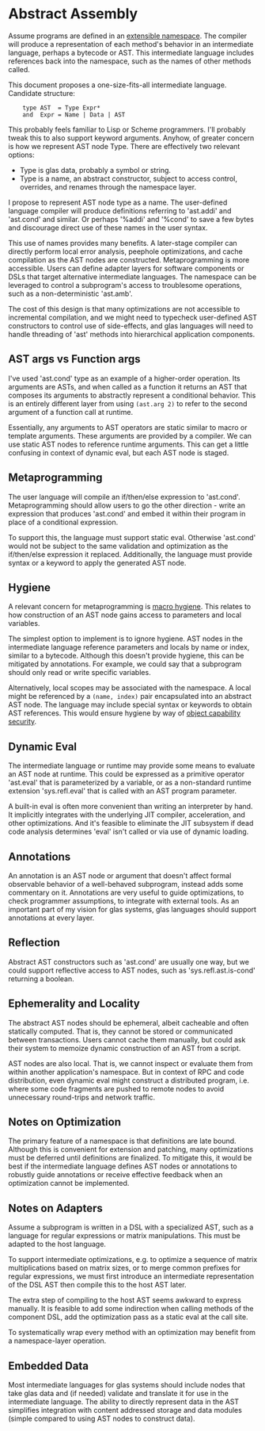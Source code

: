 # Abstract Assembly

Assume programs are defined in an [extensible namespace](ExtensibleNamespaces.md). The compiler will produce a representation of each method's behavior in an intermediate language, perhaps a bytecode or AST. This intermediate language includes references back into the namespace, such as the names of other methods called.

This document proposes a one-size-fits-all intermediate language. Candidate structure: 

        type AST  = Type Expr*
        and  Expr = Name | Data | AST

This probably feels familiar to Lisp or Scheme programmers. I'll probably tweak this to also support keyword arguments. Anyhow, of greater concern is how we represent AST node Type. There are effectively two relevant options:

* Type is glas data, probably a symbol or string. 
* Type is a name, an abstract constructor, subject to access control, overrides, and renames through the namespace layer.

I propose to represent AST node type as a name. The user-defined language compiler will produce definitions referring to 'ast.addi' and 'ast.cond' and similar. Or perhaps '%addi' and '%cond' to save a few bytes and discourage direct use of these names in the user syntax. 

This use of names provides many benefits. A later-stage compiler can directly perform local error analysis, peephole optimizations, and cache compilation as the AST nodes are constructed. Metaprogramming is more accessible. Users can define adapter layers for software components or DSLs that target alternative intermediate languages. The namespace can be leveraged to control a subprogram's access to troublesome operations, such as a non-deterministic 'ast.amb'.

The cost of this design is that many optimizations are not accessible to incremental compilation, and we might need to typecheck user-defined AST constructors to control use of side-effects, and glas languages will need to handle threading of 'ast' methods into hierarchical application components. 

## AST args vs Function args

I've used 'ast.cond' type as an example of a higher-order operation. Its arguments are ASTs, and when called as a function it returns an AST that composes its arguments to abstractly represent a conditional behavior. This is an entirely different layer from using `(ast.arg 2)` to refer to the second argument of a function call at runtime. 

Essentially, any arguments to AST operators are static similar to macro or template arguments. These arguments are provided by a compiler. We can use static AST nodes to reference runtime arguments. This can get a little confusing in context of dynamic eval, but each AST node is staged.

## Metaprogramming

The user language will compile an if/then/else expression to 'ast.cond'. Metaprogramming should allow users to go the other direction - write an expression that produces 'ast.cond' and embed it within their program in place of a conditional expression. 

To support this, the language must support static eval. Otherwise 'ast.cond' would not be subject to the same validation and optimization as the if/then/else expression it replaced. Additionally, the language must provide syntax or a keyword to apply the generated AST node.

## Hygiene

A relevant concern for metaprogramming is [macro hygiene](https://en.wikipedia.org/wiki/Hygienic_macro). This relates to how construction of an AST node gains access to parameters and local variables. 

The simplest option to implement is to ignore hygiene. AST nodes in the intermediate language reference parameters and locals by name or index, similar to a bytecode. Although this doesn't provide hygiene, this can be mitigated by annotations. For example, we could say that a subprogram should only read or write specific variables.

Alternatively, local scopes may be associated with the namespace. A local might be referenced by a `(name, index)` pair encapsulated into an abstract AST node. The language may include special syntax or keywords to obtain AST references. This would ensure hygiene by way of [object capability security](https://en.wikipedia.org/wiki/Object-capability_model).

## Dynamic Eval

The intermediate language or runtime may provide some means to evaluate an AST node at runtime. This could be expressed as a primitive operator 'ast.eval' that is parameterized by a variable, or as a non-standard runtime extension 'sys.refl.eval' that is called with an AST program parameter.

A built-in eval is often more convenient than writing an interpreter by hand. It implicitly integrates with the underlying JIT compiler, acceleration, and other optimizations. And it's feasible to eliminate the JIT subsystem if dead code analysis determines 'eval' isn't called or via use of dynamic loading.

## Annotations

An annotation is an AST node or argument that doesn't affect formal observable behavior of a well-behaved subprogram, instead adds some commentary on it. Annotations are very useful to guide optimizations, to check programmer assumptions, to integrate with external tools. As an important part of my vision for glas systems, glas languages should support annotations at every layer.

## Reflection

Abstract AST constructors such as 'ast.cond' are usually one way, but we could support reflective access to AST nodes, such as 'sys.refl.ast.is-cond' returning a boolean.

## Ephemerality and Locality

The abstract AST nodes should be ephemeral, albeit cacheable and often statically computed. That is, they cannot be stored or communicated between transactions. Users cannot cache them manually, but could ask their system to memoize dynamic construction of an AST from a script.

AST nodes are also local. That is, we cannot inspect or evaluate them from within another application's namespace. But in context of RPC and code distribution, even dynamic eval might construct a distributed program, i.e. where some code fragments are pushed to remote nodes to avoid unnecessary round-trips and network traffic. 

## Notes on Optimization

The primary feature of a namespace is that definitions are late bound. Although this is convenient for extension and patching, many optimizations must be deferred until definitions are finalized. To mitigate this, it would be best if the intermediate language defines AST nodes or annotations to robustly guide annotations or receive effective feedback when an optimization cannot be implemented.

## Notes on Adapters

Assume a subprogram is written in a DSL with a specialized AST, such as a language for regular expressions or matrix manipulations. This must be adapted to the host language.

To support intermediate optimizations, e.g. to optimize a sequence of matrix multiplications based on matrix sizes, or to merge common prefixes for regular expressions, we must first introduce an intermediate representation of the DSL AST then compile this to the host AST later.

The extra step of compiling to the host AST seems awkward to express manually. It is feasible to add some indirection when calling methods of the component DSL, add the optimization pass as a static eval at the call site. 

To systematically wrap every method with an optimization may benefit from a namespace-layer operation.

## Embedded Data

Most intermediate languages for glas systems should include nodes that take glas data and (if needed) validate and translate it for use in the intermediate language. The ability to directly represent data in the AST simplifies integration with content addressed storage and data modules (simple compared to using AST nodes to construct data).

